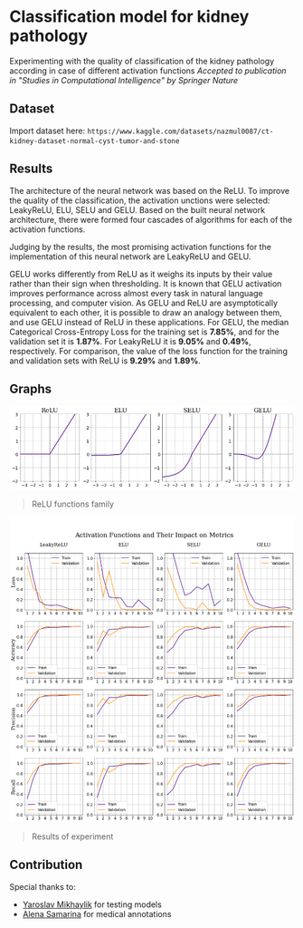 # Classification model for kidney pathology
Experimenting with the quality of classification of the kidney pathology according in case of different activation functions
*Accepted to publication in "Studies in Computational Intelligence" by Springer Nature*

## Dataset
Import dataset here: `https://www.kaggle.com/datasets/nazmul0087/ct-kidney-dataset-normal-cyst-tumor-and-stone`

## Results
The architecture of the neural network was based on the ReLU. To improve the quality of the classification, the activation unctions were selected: LeakyReLU, ELU, SELU and GELU. Based on the built neural network architecture, there were formed four cascades of algorithms for each of the activation functions.

Judging by the results, the most promising activation functions for the implementation of this neural network are LeakyReLU and GELU.

GELU works differently from ReLU as it weighs its inputs by their value rather than their sign when thresholding. It is known that GELU activation improves performance across almost every task in natural language processing, and computer vision. As GELU and ReLU are asymptotically equivalent to each other, it is possible to draw an analogy between them, and use GELU instead of ReLU in these applications. For GELU, the median Categorical Cross-Entropy Loss for the training set is **7.85%**, and for the validation set it is **1.87%**. For LeakyReLU it is **9.05%** and **0.49%**, respectively. For comparison, the value of the loss function for the training and validation sets with ReLU is **9.29%** and **1.89%**.

## Graphs
![](https://github.com/padobrik/kidney-pathology-classification/blob/main/graphs/functions.png)
> ReLU functions family

![](https://github.com/padobrik/kidney-pathology-classification/blob/main/graphs/evaluation.png)
> Results of experiment

## Contribution
Special thanks to:
- [Yaroslav Mikhaylik](https://github.com/HaselLoyance) for testing models
- [Alena Samarina](https://github.com/alencombo) for medical annotations
